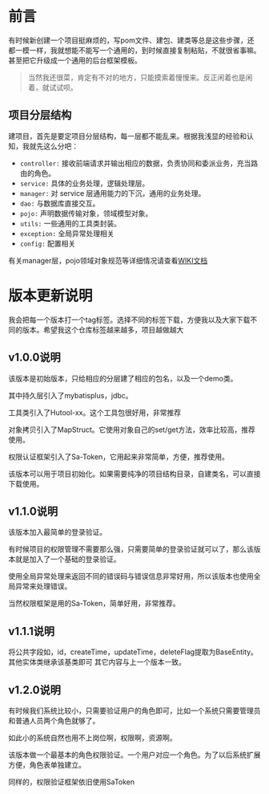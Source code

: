# 前言

有时候新创建一个项目挺麻烦的，写pom文件、建包、建类等总是这些步骤，还都一模一样，我就想能不能写一个通用的，到时候直接复制粘贴，不就很省事嘛。甚至把它升级成一个通用的后台框架模板。

> 当然我还很菜，肯定有不对的地方，只能摸索着慢慢来。反正闲着也是闲着，就试试呗。

## 项目分层结构

建项目，首先是要定项目分层结构，每一层都不能乱来。根据我浅显的经验和认知，我就先这么分吧：

- `controller:` 接收前端请求并输出相应的数据，负责协同和委派业务，充当路由的角色。
- `service:` 具体的业务处理，逻辑处理层。
- `manager:` 对 service 层通用能力的下沉，通用的业务处理。
- `dao:` 与数据库直接交互。
- `pojo:` 声明数据传输对象，领域模型对象。
- `utils:` 一些通用的工具类封装。
- `exception:` 全局异常处理相关
- `config:` 配置相关

有关manager层，pojo领域对象规范等详细情况请查看[WIKI文档](https://gitee.com/siumu/springboot-xiumu/wikis/%E5%89%8D%E8%A8%80)

# 版本更新说明

我会把每一个版本打一个tag标签。选择不同的标签下载，方便我以及大家下载不同的版本。希望我这个仓库标签越来越多，项目越做越大

## v1.0.0说明

该版本是初始版本，只给相应的分层建了相应的包名，以及一个demo类。

其中持久层引入了mybatisplus，jdbc。

工具类引入了Hutool-xx。这个工具包很好用，非常推荐

对象拷贝引入了MapStruct。它使用对象自己的set/get方法，效率比较高，推荐使用。

权限认证框架引入了Sa-Token，它用起来非常简单，方便，推荐使用。

该版本可以用于项目初始化。如果需要纯净的项目结构目录，自建类名，可以直接下载使用。
## v1.1.0说明

该版本加入最简单的登录验证。

有时候项目的权限管理不需要那么强，只需要简单的登录验证就可以了，那么该版本就是加入了一个基础的登录验证。

使用全局异常处理来返回不同的错误码与错误信息非常好用，所以该版本也使用全局异常来处理错误。

当然权限框架是用的Sa-Token，简单好用，非常推荐。

## v1.1.1说明
将公共字段如，id，createTime，updateTime，deleteFlag提取为BaseEntity。
其他实体类继承该基类即可
其它内容与上一个版本一致。

## v1.2.0说明

有时候我们系统比较小，只需要验证用户的角色即可，比如一个系统只需要管理员和普通人员两个角色就够了。

如此小的系统自然也用不上岗位啊，权限啊，资源啊。

该版本做一个最基本的角色权限验证。一个用户对应一个角色。为了以后系统扩展方便，角色表单独建立。

同样的，权限验证框架依旧使用SaToken
